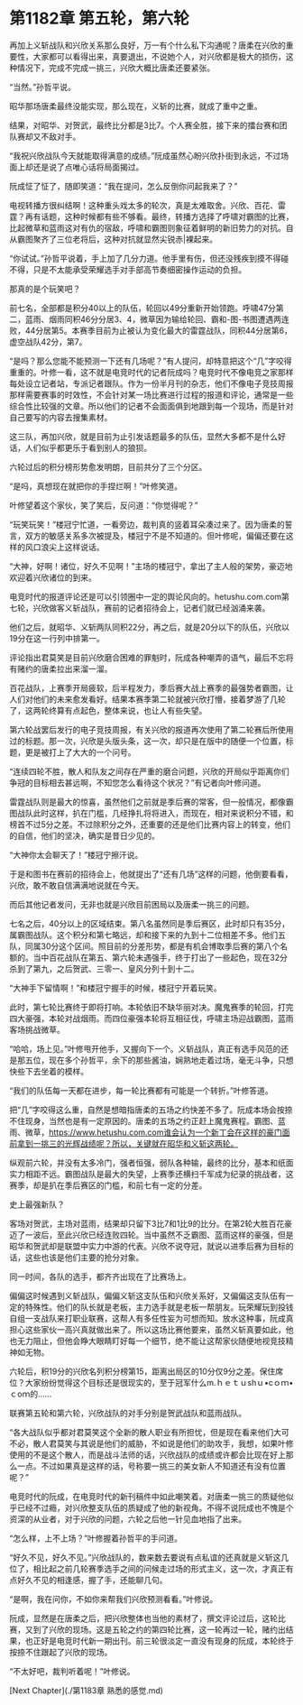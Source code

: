 # 第1182章 第五轮，第六轮

再加上义斩战队和兴欣关系那么良好，万一有个什么私下沟通呢？唐柔在兴欣的重要性，大家都可以看得出来，真要退出，不说她个人，对兴欣都是极大的损伤，这种情况下，完成不完成一挑三，兴欣大概比唐柔还要紧张。

“当然。”孙哲平说。

昭华那场唐柔最终没能实现，那么现在，义斩的比赛，就成了重中之重。

结果，对昭华、对贺武，最终比分都是3比7。个人赛全胜，接下来的擂台赛和团队赛却又不敌对手。

“我祝兴欣战队今天就能取得满意的成绩。”阮成虽然心盼兴欣扑街到永远，不过场面上却还是说了点唯心话将局面揭过。

阮成怔了怔了，随即笑道：“我在提问，怎么反倒你问起我来了？”

电视转播方很纠结啊！这种重头戏太多的轮次，真是太难取舍。兴欣、百花、雷霆？再有话题，这种时候都有些不够看。最终，转播方选择了呼啸对霸图的比赛，比起微草和蓝雨这对有仇的宿敌，呼啸和霸图则象征着鲜明的新旧势力的对抗。自从霸图聚齐了三位老将后，这种对抗就显然尖锐赤|裸起来。

“你试试。”孙哲平说着，手上加了几分力道。他手里有伤，但还没残疾到摸不得碰不得，只是不太能承受荣耀选手对手部高节奏细密操作运动的负担。

那真的是个玩笑吧？

前七名，全部都是积分40以上的队伍，轮回以49分重新开始领跑。呼啸47分第二，蓝雨、烟雨同积46分分居3、4，微草因为输给轮回、霸和-图-书图遭遇两连败，44分居第5。本赛季目前为止被认为变化最大的雷霆战队，同积44分居第6，虚空战队42分，第7。

“是吗？那么您能不能预测一下还有几场呢？”有人提问，却特意把这个“几”字咬得重重的。叶修一看，这不就是电竞时代的记者阮成吗？电竞时代不像电竞之家那样每处设立记者站，专派记者跟队。作为一份半月刊的杂志，他们不像电子竞技周报那样需要赛事的时效性，不会针对某一场比赛进行过程的报道和评论，通常是一些综合性比较强的文章。所以他们的记者不会面面俱到地跟到每一个现场，而是针对自己要写的内容去搜集素材。

这三队，再加兴欣，就是目前为止引发话题最多的队伍，显然大多都不是什么好话，人们似乎都更乐于看到别人的狼狈。

六轮过后的积分榜形势愈发明朗，目前共分了三个分区。

“是吗，真想现在就把你的手捏烂啊！”叶修笑道。

叶修望着这个家伙，笑了笑后，反问道：“你觉得呢？”

“玩笑玩笑！”楼冠宁忙道，一看旁边，裁判真的竖着耳朵凑过来了。因为唐柔的誓言，双方的敏感关系多次被提及，楼冠宁不是不知道的。但叶修呢，偏偏还要在这样的风口浪尖上这样说话。

“大神，好啊！诸位，好久不见啊！”主场的楼冠宁，拿出了主人般的架势，豪迈地欢迎着兴欣诸位的到来。

电竞时代的报道评论还是可以引领圈中一定的舆论风向的。hetushu.com.com第七轮，兴欣做客义斩战队，赛前的记者招待会上，记者们就已经汹涌来袭。

他们之后，就昭华、义斩两队同积22分，再之后，就是20分以下的队伍，兴欣以19分在这一行列中排第一。

评论指出君莫笑是目前兴欣磨合困难的罪魁时，阮成各种嘲弄的语气，最后不忘将有赌约的唐柔拉出来溜一溜。

百花战队，上赛季开局疲软，后半程发力，季后赛大战上赛季的最强势者霸图，让人们对他们的未来愈发看好。结果本赛季第二轮就被兴欣打懵，接着梦游了几轮了，这两轮终算有点起色，整体来说，也让人有些失望。

第六轮战罢后发行的电子竞技周报，有关兴欣的报道再次使用了第二轮赛后所使用过的标题。那一次，兴欣是头版头条，这一次，却只是在版中的随便一个位置，标题，更是被打上了大大的一个问号。

“连续四轮不胜，散人和队友之间存在严重的磨合问题，兴欣的开局似乎距离你们争冠的目标相去甚远啊，不知您怎么看待这个状况？”有记者向叶修问道。

雷霆战队则是最大的惊喜，虽然他们之前就是季后赛的常客，但一般情况，都像霸图战队此时这样，扒在门槛，几经挣扎将将进入，而现在，相对来说积分不错，和榜首不过5分之差。不过除积分之外，还重要的还是他们比赛内容上的转变，他们的自信，他们的坚决，确实是昔日少见的。

“大神你太会聊天了！”楼冠宁擦汗说。

于是和图书在赛前的招待会上，他就提出了“还有几场”这样的问题，他倒要看看，兴欣，敢不敢自信满满地说就在今天。

而后其他记者发问，无非也就是兴欣目前困局以及唐柔一挑三的问题。

七名之后，40分以上的区域结束。第八名虽然同是季后赛区，此时却只有35分，属霸图战队。这个积分和第七略远，却和接下来的九到十二位相差不多。他们五队，同属30分这个区间。照目前的分差形势，都是有机会博取季后赛的第八个名额的。当中百花战队在第五、第六轮未遇强手，终于打出了一些起色，现在32分杀到了第九，之后贺武、三零一、皇风分列十到十二。

“大神手下留情啊！”和楼冠宁握手的时候，楼冠宁开着玩笑。

此时，第七轮比赛终于即将打响。本轮依旧不缺华丽对决。魔鬼赛季的轮回，打完四大豪强，本轮对战烟雨。而四位豪强本轮将互相征伐，呼啸主场迎战霸图，蓝雨客场挑战微草。

“哈哈，场上见。”叶修甩开他手，又握向下一个。义斩战队，真正有选手风范的还是那五位，现在多个孙哲平，余下的那些酱油，娴熟地走着过场，毫无斗争，只想快些下去坐着的模样。

“我们的队伍每一天都在进步，每一轮比赛都有可能是一个转折。”叶修答道。

把“几”字咬得这么重，自然是想暗指唐柔的五场之约快差不多了。阮成本场会按捺不住现身，当然也是有一定原因的。唐柔的五场之约正赶上魔鬼赛程。霸图、蓝雨、微草，https://www.hetushu.com.com谁会认为一个新丁会在这样的豪门面前拿到一挑三的光辉战绩呢？所以，关键就在昭华和义斩这两轮。

纵观前六轮，并没有太多冷门，强者恒强，弱队各种输，最终的比分，基本和纸面实力相距不远。霸图战队是最大的失望，上赛季还横扫千军成为纪录的挑战者，这赛季，却是扒在季后赛区的门槛，和前七有一定的分差。

史上最强新队？

客场对贺武，主场对蓝雨，结果却只留下3比7和1比9的比分。在第2轮大胜百花豪迈了一波后，至此兴欣已经连败四轮。当中虽然不乏霸图、蓝雨这样的豪强，但是昭华和贺武却是联盟中实力中游的代表。兴欣不说夺冠，就说以进季后赛为目标的话，这些也该是他们主要的抢分对象。

同一时间，各队的选手，都齐齐出现在了比赛场上。

偏偏这时候遇到义斩战队，偏偏义斩这支队伍和兴欣关系好，又偏偏这支队伍有一定的特殊性。他们的队长就是老板，主力选手就是老板一帮朋友。玩荣耀玩到投钱自组一支战队来打职业联赛，这帮人有多任性妄为可想而知。放水这种事，阮成真担心这些家伙一高兴真就做出来了。所以这场比赛他要来，虽然义斩真要如此，他也无力阻止，但他会睁大眼睛盯好每一个细节，绝不能让这帮家伙随便地视竞技精神如无物。

六轮后，积19分的兴欣名列积分榜第15，距离出局区的10分仅9分之差。保住席位？大家纷纷觉得这个目标还是很现实的，至于冠军什么m.ｈｅｔｕshｕ•cｏｍ•ｃoｍ的……

联赛第五轮和第六轮，兴欣战队的对手分别是贺武战队和蓝雨战队。

“各大战队似乎都对君莫笑这个全新的散人职业有所担忧，但是现在看来他们大可不必，散人君莫笑与其说是他们的威胁，不如说是他们的助攻手，我想，如果叶修使用的不是这个散人，而是战斗法师的话，兴欣战队的成绩或许都会比现在好上那么一点。不过如果真是这样的话，号称要一挑三的美女新人不知道还有没有位置呢？”

电竞时代的阮成，在电竞时代的新刊稿件中如此嘲笑着。对唐柔一挑三的质疑他似乎已经不过瘾，对兴欣整支队伍的质疑成了他的新视角。不得不说阮成也不愧是个资深的从业者，对于兴欣的问题，六轮之后他一针见血地指了出来。

“怎么样，上不上场？”叶修握着孙哲平的手问道。

“好久不见，好久不见。”兴欣战队的，数来数去要说有点私谊的还真就是义斩这几位了，相比起之前几轮赛季选手之间的问候走过场的形式主义，这一次，才真正有点好久不见的相逢感，握了手，还能聊几句。

“是啊，我在问你，不如你来帮我们兴欣预测看看。”叶修说。

阮成，显然是在唐柔之后，把兴欣整体也当他的素材了，撰文评论过后，这轮比赛，又到了兴欣的现场。这是五轮之约的第四轮比赛，这一轮再过一轮，赌约出结果，也正好是电竞时代新一期出刊。前三轮很淡定一直没有现身的阮成，本轮终于按捺不住跟起了兴欣的现场。

“不太好吧，裁判听着呢！”叶修说。



[Next Chapter](./第1183章 熟悉的感觉.md)